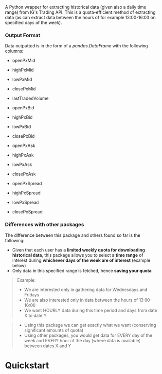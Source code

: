 A Python wrapper for extracting historical data (given also a daily time range) from IG's Trading API. This is a quota-efficient method of extracting data (as can extract data between the hours of for example 13:00-16:00 on specified days of the week).

### Output Format

Data outputted is in the form of a *pandas.DataFrame* with the following columns:
* openPxMid
* highPxMid
* lowPxMid
* closePxMid

* lastTradedVolume

* openPxBid
* highPxBid
* lowPxBid
* closePxBid

* openPxAsk
* highPxAsk
* lowPxAsk
* closePxAsk

* openPxSpread
* highPxSpread
* lowPxSpread
* closePxSpread

### Differences with other packages

The difference between this package and others found so far is the following:
* Given that each user has a **limited weekly quota for downloading historical data**, this package allows you to select a **time range** of interest during **whichever days of the week are of interest** (example below)
* Only data in this specified range is fetched, hence **saving your quota**

> Example:
> * We are interested only in gathering data for Wednesdays and Fridays
> * We are also interested only in data between the hours of 13:00-16:00
> * We want HOURLY data during this time period and days from date X to date Y

> * Using this package we can get exactly what we want (conserving significant amounts of quota)
> * Using other packages, you would get data for EVERY day of the week and EVERY hour of the day (where data is available) between dates X and Y

# Quickstart




